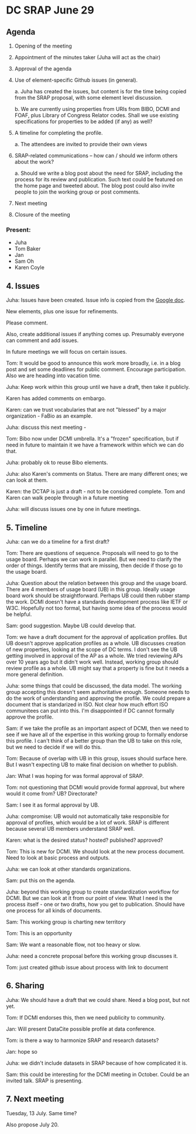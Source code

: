 # DC SRAP June 29

## Agenda

1. Opening of the meeting

2. Appointment of the minutes taker (Juha will act as the chair)

3. Approval of the agenda

4. Use of element-specific Github issues  (in general).

    a.       Juha has created the issues, but content is for the time being copied from the SRAP proposal, with some element level discussion.

    b. We are currently using properties from URIs from BIBO, DCMI and FOAF, plus Library of Congress Relator codes. Shall we use existing specifications for properties to be added (if any) as well?  

5. A timeline for completing the profile.

    a. The attendees are invited to provide their own views

6. SRAP-related communications – how can / should we inform others about the work?

    a. Should we write a blog post about the need for SRAP, including the process for its review and publication. Such text could be featured on the home page and tweeted about. The blog post could also invite people to join the working group or post comments.

7. Next meeting

8. Closure of the meeting

### Present:

* Juha
* Tom Baker
* Jan
* Sam Oh
* Karen Coyle

## 4. Issues

Juha:
Issues have been created. Issue info is copied from the [Google doc](https://docs.google.com/document/d/1t8y_3fNrf1rATlYohB6LhPPgr7Ltt3e2/edit).

New elements, plus one issue for refinements.

Please comment.

Also, create additional issues if anything comes up. Presumably everyone can comment and add issues.

In future meetings we will focus on certain issues.

Tom: It would be good to announce this work more broadly, i.e. in a blog post and set some deadlines for public comment. Encourage participation. Also we are heading into vacation time.

Juha: Keep work within this group until we have a draft, then take it publicly.

Karen has added comments on embargo.

Karen: can we trust vocabularies that are not "blessed" by a major organization - FaBio as an example.

Juha: discuss this next meeting - 

Tom: Bibo now under DCMI umbrella. It's a "frozen" specification, but if need in future to maintain it we have a framework within which we can do that.

Juha: probably ok to reuse Bibo elements.

Juha: also Karen's comments on Status. There are many different ones; we can look at them.

Karen: the DCTAP is just a draft - not to be considered complete. Tom and Karen can walk people through in a future meeting

Juha: will discuss issues one by one in future meetings.

## 5. Timeline

Juha: can we do a timeline for a first draft?

Tom: There are questions of sequence. Proposals will need to go to the usage board. Perhaps we can work in parallel. But we need to clarify the order of things. Identify terms that are missing, then decide if those go to the usage board. 

Juha: Question about the relation between this group and the usage board. There are 4 members of usage board (UB) in this group. Ideally usage board work should be straightforward. Perhaps UB could then rubber stamp the work. DCMI doesn't have a standards development process like IETF or W3C. Hopefully not too formal, but having some idea of the process would be helpful. 

Sam: good suggestion. Maybe UB could develop that.

Tom: we have a draft document for the approval of application profiles. But UB doesn't approve application profiles as a whole. UB discusses creation of new properties, looking at the scope of DC terms. I don't see the UB getting involved in approval of the AP as a whole. We tried reviewing APs over 10 years ago but it didn't work well. Instead, working group should review profile as a whole. UB might say that a property is fine but it needs a more general definition.

Juha: some things that could be discussed, the data model. The working group accepting this doesn't seem authoritative enough. Someone needs to do the work of understanding and approving the profile. We could prepare a document that is standarized in ISO. Not clear how much effort ISO communitees can put into this. I'm disappointed if DC cannot formally approve the profile.

Sam: if we take the profile as an important aspect of DCMI, then we need to see if we have all of the expertise in this working group to formally endorse this profile. I can't think of a better group than the UB to take on this role, but we need to decide if we will do this.

Tom: Because of overlap with UB in this group, issues should surface here. But I wasn't expecting UB to make final decision on whether to publish.

Jan: What I was hoping for was formal approval of SRAP. 

Tom: not questioning that DCMI would provide formal approval, but where would it come from? UB? Directorate?

Sam: I see it as formal approval by UB. 

Juha: compromise: UB would not automatically take responsible for approval of profiles, which would be a lot of work. SRAP is different because several UB members understand SRAP well. 

Karen: what is the desired status? hosted? published? approved?

Tom: This is new for DCMI. We should look at the new process document. Need to look at basic process and outputs.

Juha: we can look at other standards organizations.

Sam: put this on the agenda.

Juha: beyond this working group to create standardization workflow for DCMI. But we can look at it from our point of view. What I need is the process itself - one or two drafts, how you get to publication. Should have one process for all kinds of documents.

Sam: This working group is charting new territory

Tom: This is an opportunity

Sam: We want a reasonable flow, not too heavy or slow.

Juha: need a concrete proposal before this working group discusses it. 

Tom: just created github issue about process with link to document

## 6. Sharing

Juha: We should have a draft that we could share. Need a blog post, but not yet.

Tom: If DCMI endorses this, then we need publicity to community. 

Jan: Will present DataCite possible profile at data conference.

Tom: is there a way to harmonize SRAP and research datasets?

Jan: hope so

Juha: we didn't include datasets in SRAP because of how complicated it is.

Sam: this could be interesting for the DCMI meeting in October. Could be an invited talk. SRAP is presenting. 

## 7. Next meeting

Tuesday, 13 July. Same time?

Also propose July 20. 
